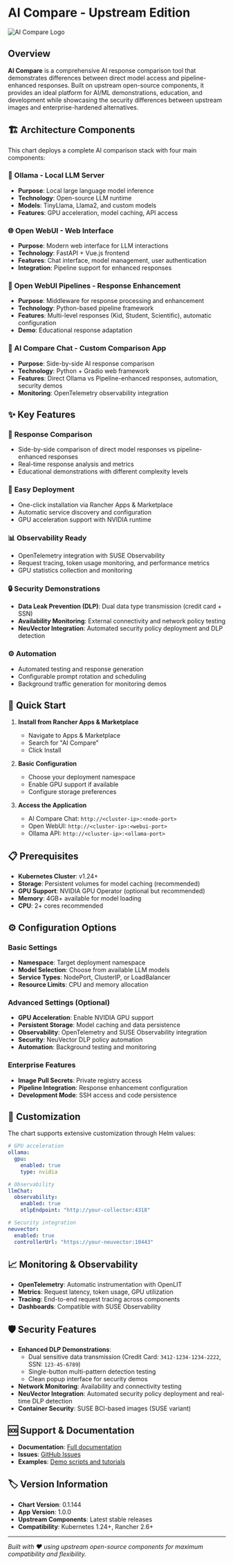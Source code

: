 # AI Compare - Upstream Edition

![AI Compare Logo](https://raw.githubusercontent.com/wiredquill/ai-demos/main/assets/ai-compare-logo.png)

## Overview

**AI Compare** is a comprehensive AI response comparison tool that demonstrates differences between direct model access and pipeline-enhanced responses. Built on upstream open-source components, it provides an ideal platform for AI/ML demonstrations, education, and development while showcasing the security differences between upstream images and enterprise-hardened alternatives.

## 🏗️ Architecture Components

This chart deploys a complete AI comparison stack with four main components:

### 🦙 Ollama - Local LLM Server
- **Purpose**: Local large language model inference
- **Technology**: Open-source LLM runtime
- **Models**: TinyLlama, Llama2, and custom models
- **Features**: GPU acceleration, model caching, API access

### 🌐 Open WebUI - Web Interface  
- **Purpose**: Modern web interface for LLM interactions
- **Technology**: FastAPI + Vue.js frontend
- **Features**: Chat interface, model management, user authentication
- **Integration**: Pipeline support for enhanced responses

### 🔗 Open WebUI Pipelines - Response Enhancement
- **Purpose**: Middleware for response processing and enhancement
- **Technology**: Python-based pipeline framework
- **Features**: Multi-level responses (Kid, Student, Scientific), automatic configuration
- **Demo**: Educational response adaptation

### 🐍 AI Compare Chat - Custom Comparison App
- **Purpose**: Side-by-side AI response comparison
- **Technology**: Python + Gradio web framework
- **Features**: Direct Ollama vs Pipeline-enhanced responses, automation, security demos
- **Monitoring**: OpenTelemetry observability integration

## ✨ Key Features

### 🔄 **Response Comparison**
- Side-by-side comparison of direct model responses vs pipeline-enhanced responses
- Real-time response analysis and metrics
- Educational demonstrations with different complexity levels

### 🚀 **Easy Deployment**  
- One-click installation via Rancher Apps & Marketplace
- Automatic service discovery and configuration
- GPU acceleration support with NVIDIA runtime

### 📊 **Observability Ready**
- OpenTelemetry integration with SUSE Observability
- Request tracing, token usage monitoring, and performance metrics
- GPU statistics collection and monitoring

### 🔒 **Security Demonstrations**
- **Data Leak Prevention (DLP)**: Dual data type transmission (credit card + SSN)
- **Availability Monitoring**: External connectivity and network policy testing
- **NeuVector Integration**: Automated security policy deployment and DLP detection

### ⚙️ **Automation**
- Automated testing and response generation
- Configurable prompt rotation and scheduling
- Background traffic generation for monitoring demos

## 🚀 Quick Start

1. **Install from Rancher Apps & Marketplace**
   - Navigate to Apps & Marketplace
   - Search for "AI Compare" 
   - Click Install

2. **Basic Configuration**
   - Choose your deployment namespace
   - Enable GPU support if available
   - Configure storage preferences

3. **Access the Application**
   - AI Compare Chat: `http://<cluster-ip>:<node-port>`
   - Open WebUI: `http://<cluster-ip>:<webui-port>`
   - Ollama API: `http://<cluster-ip>:<ollama-port>`

## 📋 Prerequisites

- **Kubernetes Cluster**: v1.24+ 
- **Storage**: Persistent volumes for model caching (recommended)
- **GPU Support**: NVIDIA GPU Operator (optional but recommended)
- **Memory**: 4GB+ available for model loading
- **CPU**: 2+ cores recommended

## ⚙️ Configuration Options

### Basic Settings
- **Namespace**: Target deployment namespace
- **Model Selection**: Choose from available LLM models
- **Service Types**: NodePort, ClusterIP, or LoadBalancer
- **Resource Limits**: CPU and memory allocation

### Advanced Settings (Optional)
- **GPU Acceleration**: Enable NVIDIA GPU support
- **Persistent Storage**: Model caching and data persistence  
- **Observability**: OpenTelemetry and SUSE Observability integration
- **Security**: NeuVector DLP policy automation
- **Automation**: Background testing and monitoring

### Enterprise Features
- **Image Pull Secrets**: Private registry access
- **Pipeline Integration**: Response enhancement configuration
- **Development Mode**: SSH access and code persistence

## 🔧 Customization

The chart supports extensive customization through Helm values:

```yaml
# GPU acceleration
ollama:
  gpu:
    enabled: true
    type: nvidia

# Observability
llmChat:
  observability:
    enabled: true
    otlpEndpoint: "http://your-collector:4318"

# Security integration  
neuvector:
  enabled: true
  controllerUrl: "https://your-neuvector:10443"
```

## 📈 Monitoring & Observability

- **OpenTelemetry**: Automatic instrumentation with OpenLIT
- **Metrics**: Request latency, token usage, GPU utilization
- **Tracing**: End-to-end request tracing across components
- **Dashboards**: Compatible with SUSE Observability

## 🛡️ Security Features

- **Enhanced DLP Demonstrations**: 
  - Dual sensitive data transmission (Credit Card: `3412-1234-1234-2222`, SSN: `123-45-6789`)
  - Single-button multi-pattern detection testing
  - Clean popup interface for security demos
- **Network Monitoring**: Availability and connectivity testing
- **NeuVector Integration**: Automated security policy deployment and real-time DLP detection
- **Container Security**: SUSE BCI-based images (SUSE variant)

## 🆘 Support & Documentation

- **Documentation**: [Full documentation](https://github.com/wiredquill/ai-demos)
- **Issues**: [GitHub Issues](https://github.com/wiredquill/ai-demos/issues)
- **Examples**: [Demo scripts and tutorials](https://github.com/wiredquill/ai-demos/tree/main/demo-*.md)

## 🏷️ Version Information

- **Chart Version**: 0.1.144
- **App Version**: 1.0.0
- **Upstream Components**: Latest stable releases
- **Compatibility**: Kubernetes 1.24+, Rancher 2.6+

---

*Built with ❤️ using upstream open-source components for maximum compatibility and flexibility.*